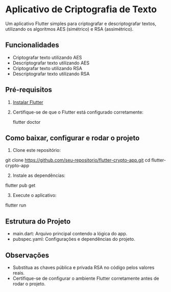 # Aplicativo de Criptografia de Texto

Um aplicativo Flutter simples para criptografar e descriptografar textos, utilizando os algoritmos AES (simétrico) e RSA (assimétrico).

## Funcionalidades

- Criptografar texto utilizando AES
- Descriptografar texto utilizando AES
- Criptografar texto utilizando RSA
- Descriptografar texto utilizando RSA

## Pré-requisitos

1. [Instalar Flutter](https://docs.flutter.dev/get-started/install)
2. Certifique-se de que o Flutter está configurado corretamente:
   
   flutter doctor

## Como baixar, configurar e rodar o projeto

1. Clone este repositório:

  git clone https://github.com/seu-repositorio/flutter-crypto-app.git
  cd flutter-crypto-app

2. Instale as dependências:

  flutter pub get

3. Execute o aplicativo:

  flutter run

## Estrutura do Projeto

* main.dart: Arquivo principal contendo a lógica do app.
* pubspec.yaml: Configurações e dependências do projeto.

## Observações

* Substitua as chaves pública e privada RSA no código pelos valores reais.
* Certifique-se de configurar o ambiente Flutter corretamente antes de rodar o projeto.

